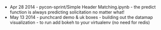 * Apr 28 2014 - pycon-sprint/Simple Header Matching.ipynb - the predict function is always predicting solicitation no matter what!
* May 13 2014 - punchcard demo & uk boxes - building out the datamap visualization - to run add bokeh to your virtualenv (no need for redis)
